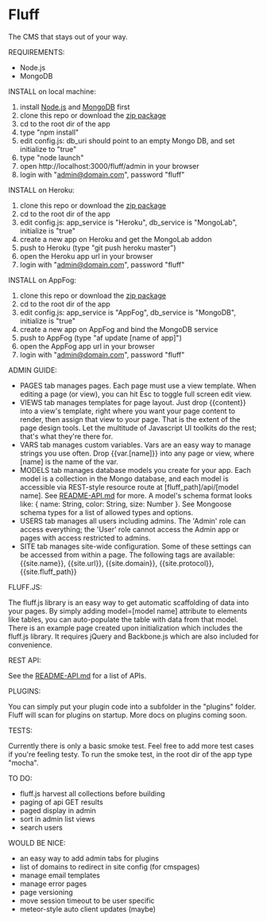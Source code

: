 Fluff
=====

The CMS that stays out of your way.

REQUIREMENTS: 

- Node.js
- MongoDB

INSTALL on local machine:

1. install [Node.js](http://nodejs.org) and [MongoDB](http://mongodb.org) first
2. clone this repo or download the [zip package](https://github.com/jgildred/fluff/archive/master.zip)
3. cd to the root dir of the app
4. type "npm install"
5. edit config.js: db_uri should point to an empty Mongo DB, and set initialize to "true"
6. type "node launch"
7. open http://localhost:3000/fluff/admin in your browser
8. login with "admin@domain.com", password "fluff"

INSTALL on Heroku:

1. clone this repo or download the [zip package](https://github.com/jgildred/fluff/archive/master.zip)
2. cd to the root dir of the app
3. edit config.js: app_service is "Heroku", db_service is "MongoLab", initialize is "true"
4. create a new app on Heroku and get the MongoLab addon
5. push to Heroku (type "git push heroku master")
6. open the Heroku app url in your browser
7. login with "admin@domain.com", password "fluff"

INSTALL on AppFog:

1. clone this repo or download the [zip package](https://github.com/jgildred/fluff/archive/master.zip)
2. cd to the root dir of the app
3. edit config.js: app_service is "AppFog", db_service is "MongoDB", initialize is "true"
4. create a new app on AppFog and bind the MongoDB service
5. push to AppFog (type "af update [name of app]")
6. open the AppFog app url in your browser
7. login with "admin@domain.com", password "fluff"

ADMIN GUIDE:

- PAGES tab manages pages. Each page must use a view template. When editing a page (or view), you can hit Esc to toggle full screen edit view.
- VIEWS tab manages templates for page layout. Just drop {{content}} into a view's template, right where you want your page content to render, then assign that view to your page. That is the extent of the page design tools. Let the multitude of Javascript UI toolkits do the rest; that's what they're there for.
- VARS tab manages custom variables. Vars are an easy way to manage strings you use often. Drop {{var.[name]}} into any page or view, where [name] is the name of the var.
- MODELS tab manages database models you create for your app. Each model is a collection in the Mongo database, and each model is accessible via REST-style resource route at [fluff_path]/api/[model name]. See [README-API.md](README-API.md) for more. A model's schema format looks like: { name: String, color: String, size: Number }. See Mongoose schema types for a list of allowed types and options.
- USERS tab manages all users including admins. The 'Admin' role can access everything; the 'User' role cannot access the Admin app or pages with access restricted to admins.
- SITE tab manages site-wide configuration. Some of these settings can be accessed from within a page. The following tags are available: {{site.name}}, {{site.url}}, {{site.domain}}, {{site.protocol}}, {{site.fluff_path}}

FLUFF.JS:

The fluff.js library is an easy way to get automatic scaffolding of data into your pages. By simply adding model=[model name] attribute to elements like tables, you can auto-populate the table with data from that model. There is an example page created upon initialization which includes the fluff.js library. It requires jQuery and Backbone.js which are also included for convenience.

REST API:

See the [README-API.md](README-API.md) for a list of APIs.

PLUGINS:

You can simply put your plugin code into a subfolder in the "plugins" folder. Fluff will scan for plugins on startup. More docs on plugins coming soon.

TESTS:

Currently there is only a basic smoke test. Feel free to add more test cases if you're feeling testy. To run the smoke test, in the root dir of the app type "mocha".

TO DO:

- fluff.js harvest all collections before building
- paging of api GET results
- paged display in admin
- sort in admin list views
- search users

WOULD BE NICE:

- an easy way to add admin tabs for plugins
- list of domains to redirect in site config (for cmspages)
- manage email templates
- manage error pages
- page versioning
- move session timeout to be user specific
- meteor-style auto client updates (maybe)

